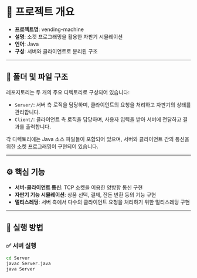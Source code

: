 # 🧩 프로젝트 개요

- **프로젝트명**: vending-machine
- **설명**: 소켓 프로그래밍을 활용한 자판기 시뮬레이션
- **언어**: Java
- **구성**: 서버와 클라이언트로 분리된 구조

---

## 📁 폴더 및 파일 구조

레포지토리는 두 개의 주요 디렉토리로 구성되어 있습니다:

- `Server/`: 서버 측 로직을 담당하며, 클라이언트의 요청을 처리하고 자판기의 상태를 관리합니다.
- `Client/`: 클라이언트 측 로직을 담당하며, 사용자 입력을 받아 서버에 전달하고 결과를 출력합니다.

각 디렉토리에는 Java 소스 파일들이 포함되어 있으며, 서버와 클라이언트 간의 통신을 위한 소켓 프로그래밍이 구현되어 있습니다.

---

## ⚙️ 핵심 기능

- **서버-클라이언트 통신**: TCP 소켓을 이용한 양방향 통신 구현
- **자판기 기능 시뮬레이션**: 상품 선택, 결제, 잔돈 반환 등의 기능 구현
- **멀티스레딩**: 서버 측에서 다수의 클라이언트 요청을 처리하기 위한 멀티스레딩 구현

---

## 🚀 실행 방법

### ✅ 서버 실행

```bash
cd Server
javac Server.java
java Server
